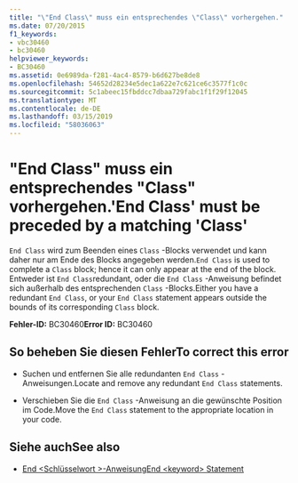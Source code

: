 ```yaml
---
title: "\"End Class\" muss ein entsprechendes \"Class\" vorhergehen."
ms.date: 07/20/2015
f1_keywords:
- vbc30460
- bc30460
helpviewer_keywords:
- BC30460
ms.assetid: 0e6989da-f281-4ac4-8579-b6d627be8de8
ms.openlocfilehash: 54652d28234e5dec1a622e7c621ce6c3577f1c0c
ms.sourcegitcommit: 5c1abeec15fbddcc7dbaa729fabc1f1f29f12045
ms.translationtype: MT
ms.contentlocale: de-DE
ms.lasthandoff: 03/15/2019
ms.locfileid: "58036063"
---
```

# <a name="end-class-must-be-preceded-by-a-matching-class"></a><span data-ttu-id="9c11c-102">"End Class" muss ein entsprechendes "Class" vorhergehen.</span><span class="sxs-lookup"><span data-stu-id="9c11c-102">'End Class' must be preceded by a matching 'Class'</span></span>
<span data-ttu-id="9c11c-103">`End Class` wird zum Beenden eines `Class` -Blocks verwendet und kann daher nur am Ende des Blocks angegeben werden.</span><span class="sxs-lookup"><span data-stu-id="9c11c-103">`End Class` is used to complete a `Class` block; hence it can only appear at the end of the block.</span></span> <span data-ttu-id="9c11c-104">Entweder ist `End Class`redundant, oder die `End Class` -Anweisung befindet sich außerhalb des entsprechenden `Class` -Blocks.</span><span class="sxs-lookup"><span data-stu-id="9c11c-104">Either you have a redundant `End Class`, or your `End Class` statement appears outside the bounds of its corresponding `Class` block.</span></span>  
  
 <span data-ttu-id="9c11c-105">**Fehler-ID:** BC30460</span><span class="sxs-lookup"><span data-stu-id="9c11c-105">**Error ID:** BC30460</span></span>  
  
## <a name="to-correct-this-error"></a><span data-ttu-id="9c11c-106">So beheben Sie diesen Fehler</span><span class="sxs-lookup"><span data-stu-id="9c11c-106">To correct this error</span></span>  
  
-   <span data-ttu-id="9c11c-107">Suchen und entfernen Sie alle redundanten `End Class` -Anweisungen.</span><span class="sxs-lookup"><span data-stu-id="9c11c-107">Locate and remove any redundant `End Class` statements.</span></span>  
  
-   <span data-ttu-id="9c11c-108">Verschieben Sie die `End Class` -Anweisung an die gewünschte Position im Code.</span><span class="sxs-lookup"><span data-stu-id="9c11c-108">Move the `End Class` statement to the appropriate location in your code.</span></span>  
  
## <a name="see-also"></a><span data-ttu-id="9c11c-109">Siehe auch</span><span class="sxs-lookup"><span data-stu-id="9c11c-109">See also</span></span>

- [<span data-ttu-id="9c11c-110">End \<Schlüsselwort >-Anweisung</span><span class="sxs-lookup"><span data-stu-id="9c11c-110">End \<keyword> Statement</span></span>](../../visual-basic/language-reference/statements/end-keyword-statement.md)
